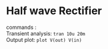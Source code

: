 # Half wave Rectifier  

commands :  
Transient analysis: ```tran 10u 20m```  
Output plot: ```plot V(out) V(in)```  


